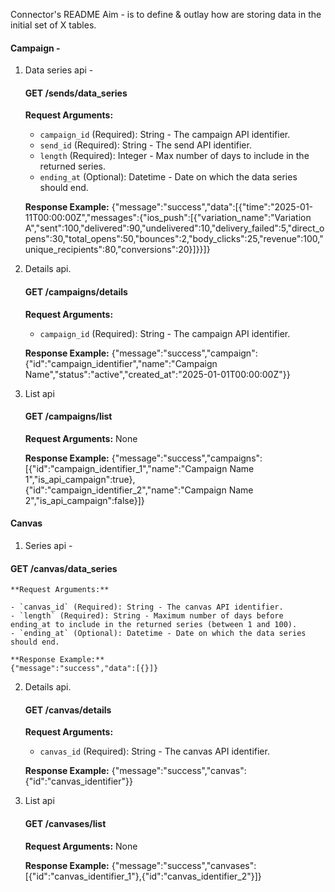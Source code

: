 Connector's README 
Aim - is to define & outlay how are storing data in the initial set of X tables. 

#### Campaign - 
1. Data series api - 
   #### GET /sends/data_series

    **Request Arguments:**
    - `campaign_id` (Required): String - The campaign API identifier.
    - `send_id` (Required): String - The send API identifier.
    - `length` (Required): Integer - Max number of days to include in the returned series.
    - `ending_at` (Optional): Datetime - Date on which the data series should end.

    **Response Example:**
    {"message":"success","data":[{"time":"2025-01-11T00:00:00Z","messages":{"ios_push":[{"variation_name":"Variation A","sent":100,"delivered":90,"undelivered":10,"delivery_failed":5,"direct_opens":30,"total_opens":50,"bounces":2,"body_clicks":25,"revenue":100,"unique_recipients":80,"conversions":20}]}}]}

2. Details api. 
   #### GET /campaigns/details

    **Request Arguments:**
    - `campaign_id` (Required): String - The campaign API identifier.

    **Response Example:**
    {"message":"success","campaign":{"id":"campaign_identifier","name":"Campaign Name","status":"active","created_at":"2025-01-01T00:00:00Z"}}

3. List api
   #### GET /campaigns/list

    **Request Arguments:**
    None

    **Response Example:**
    {"message":"success","campaigns":[{"id":"campaign_identifier_1","name":"Campaign Name 1","is_api_campaign":true},{"id":"campaign_identifier_2","name":"Campaign Name 2","is_api_campaign":false}]}

#### Canvas
1.  Series api - 
  #### GET /canvas/data_series

    **Request Arguments:**

    - `canvas_id` (Required): String - The canvas API identifier.
    - `length` (Required): String - Maximum number of days before ending_at to include in the returned series (between 1 and 100).
    - `ending_at` (Optional): Datetime - Date on which the data series should end.

    **Response Example:**
    {"message":"success","data":[{}]}

2. Details api. 
   #### GET /canvas/details

    **Request Arguments:**
    - `canvas_id` (Required): String - The canvas API identifier.

    **Response Example:**
    {"message":"success","canvas":{"id":"canvas_identifier"}}

3. List api
   #### GET /canvases/list

    **Request Arguments:**
    None

    **Response Example:**
    {"message":"success","canvases":[{"id":"canvas_identifier_1"},{"id":"canvas_identifier_2"}]}



